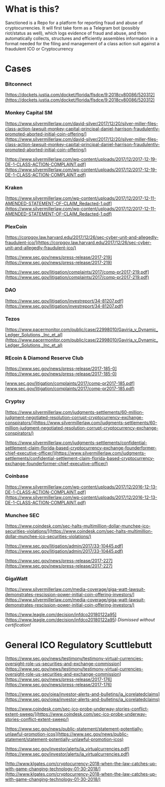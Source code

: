 # What is this?

Sanctioned is a Repo for a platform for reporting fraud and abuse of cryptocurrencies. It will first take form as a Telegram bot (possibly riot/status as well), which logs evidence of fraud and abuse, and then automatically collects, structures and efficiently assembles information in a format needed for the filing and management of a class action suit against a fraudulent ICO or Cryptocurrency

# Cases

### Bitconnect

[https://dockets.justia.com/docket/florida/flsdce/9:2018cv80086/520312](https://dockets.justia.com/docket/florida/flsdce/9:2018cv80086/520312)


### Monkey Capital SM

[https://www.silvermillerlaw.com/david-silver/2017/12/20/silver-miller-files-class-action-lawsuit-monkey-capital-principal-daniel-harrison-fraudulently-promoted-aborted-initial-coin-offering/](https://www.silvermillerlaw.com/david-silver/2017/12/20/silver-miller-files-class-action-lawsuit-monkey-capital-principal-daniel-harrison-fraudulently-promoted-aborted-initial-coin-offering/)


[https://www.silvermillerlaw.com/wp-content/uploads/2017/12/2017-12-19-DE-1-CLASS-ACTION-COMPLAINT.pdf](https://www.silvermillerlaw.com/wp-content/uploads/2017/12/2017-12-19-DE-1-CLASS-ACTION-COMPLAINT.pdf)



### Kraken
[https://www.silvermillerlaw.com/wp-content/uploads/2017/12/2017-12-11-AMENDED-STATEMENT-OF-CLAIM_Redacted-1.pdf](https://www.silvermillerlaw.com/wp-content/uploads/2017/12/2017-12-11-AMENDED-STATEMENT-OF-CLAIM_Redacted-1.pdf)


### PlexCoin
[https://corpgov.law.harvard.edu/2017/12/26/sec-cyber-unit-and-allegedly-fraudulent-ico/](https://corpgov.law.harvard.edu/2017/12/26/sec-cyber-unit-and-allegedly-fraudulent-ico/)

[https://www.sec.gov/news/press-release/2017-219](https://www.sec.gov/news/press-release/2017-219)

[https://www.sec.gov/litigation/complaints/2017/comp-pr2017-219.pdf](https://www.sec.gov/litigation/complaints/2017/comp-pr2017-219.pdf)


### DAO
[https://www.sec.gov/litigation/investreport/34-81207.pdf](https://www.sec.gov/litigation/investreport/34-81207.pdf)


### Tezos
[https://www.pacermonitor.com/public/case/22998010/Gaviria_v_Dynamic_Ledger_Solutions,_Inc_et_al](https://www.pacermonitor.com/public/case/22998010/Gaviria_v_Dynamic_Ledger_Solutions,_Inc_et_al)


### REcoin & Diamond Reserve Club
[https://www.sec.gov/news/press-release/2017-185-0](https://www.sec.gov/news/press-release/2017-185-0)

[www.sec.gov/litigation/complaints/2017/comp-pr2017-185.pdf](www.sec.gov/litigation/complaints/2017/comp-pr2017-185.pdf)


### Cryptsy
[https://www.silvermillerlaw.com/judgments-settlements/60-million-judgment-negotiated-resolution-corrupt-cryptocurrency-exchange-conspirators/](https://www.silvermillerlaw.com/judgments-settlements/60-million-judgment-negotiated-resolution-corrupt-cryptocurrency-exchange-conspirators/)

[https://www.silvermillerlaw.com/judgments-settlements/confidential-settlement-claim-florida-based-cryptocurrency-exchange-founderformer-chief-executive-officer/](https://www.silvermillerlaw.com/judgments-settlements/confidential-settlement-claim-florida-based-cryptocurrency-exchange-founderformer-chief-executive-officer/)

### Coinbase
[https://www.silvermillerlaw.com/wp-content/uploads/2017/12/2016-12-13-DE-1-CLASS-ACTION-COMPLAINT.pdf](https://www.silvermillerlaw.com/wp-content/uploads/2017/12/2016-12-13-DE-1-CLASS-ACTION-COMPLAINT.pdf)


### Munchee SEC

[https://www.coindesk.com/sec-halts-multimillion-dollar-munchee-ico-securities-violations/](https://www.coindesk.com/sec-halts-multimillion-dollar-munchee-ico-securities-violations/)

[https://www.sec.gov/litigation/admin/2017/33-10445.pdf](https://www.sec.gov/litigation/admin/2017/33-10445.pdf)

[https://www.sec.gov/news/press-release/2017-227](https://www.sec.gov/news/press-release/2017-227)


### GigaWatt
[https://www.silvermillerlaw.com/media-coverage/giga-watt-lawsuit-demonstrates-rescission-power-initial-coin-offering-investors/](https://www.silvermillerlaw.com/media-coverage/giga-watt-lawsuit-demonstrates-rescission-power-initial-coin-offering-investors/)

[https://www.leagle.com/decision/infdco20180122a95]
(https://www.leagle.com/decision/infdco20180122a95) *Dismissed without certification!*

# General ICO Regulatory Scuttlebutt

[https://www.sec.gov/news/testimony/testimony-virtual-currencies-oversight-role-us-securities-and-exchange-commission]
(https://www.sec.gov/news/testimony/testimony-virtual-currencies-oversight-role-us-securities-and-exchange-commission)
[https://www.sec.gov/news/press-release/2017-176](https://www.sec.gov/news/press-release/2017-176)

[https://www.sec.gov/oiea/investor-alerts-and-bulletins/ia_icorelatedclaims](https://www.sec.gov/oiea/investor-alerts-and-bulletins/ia_icorelatedclaims)

[https://www.coindesk.com/sec-ico-probe-underway-stories-conflict-extent-sweep/](https://www.coindesk.com/sec-ico-probe-underway-stories-conflict-extent-sweep/)

[https://www.sec.gov/news/public-statement/statement-potentially-unlawful-promotion-icos](https://www.sec.gov/news/public-statement/statement-potentially-unlawful-promotion-icos)

[https://www.sec.gov/investor/alerts/ia_virtualcurrencies.pdf](https://www.sec.gov/investor/alerts/ia_virtualcurrencies.pdf)

[http://www.klgates.com/cryptocurrency-2018-when-the-law-catches-up-with-game-changing-technology-01-30-2018/](http://www.klgates.com/cryptocurrency-2018-when-the-law-catches-up-with-game-changing-technology-01-30-2018/)
